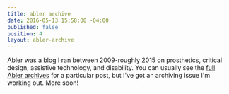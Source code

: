 ```yaml
---
title: abler archive
date: 2016-05-13 15:58:00 -04:00
published: false
position: 4
layout: abler-archive
---
```


Abler was a blog I ran between 2009-roughly 2015 on prosthetics, critical design, assistive technology, and disability. You can usually see the [full Abler archives](https://ablersite.org/) for a particular post, but I've got an archiving issue I'm working out. More soon!
